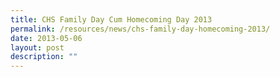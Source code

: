 ```yaml
---
title: CHS Family Day Cum Homecoming Day 2013
permalink: /resources/news/chs-family-day-homecoming-2013/
date: 2013-05-06
layout: post
description: ""
---
```

